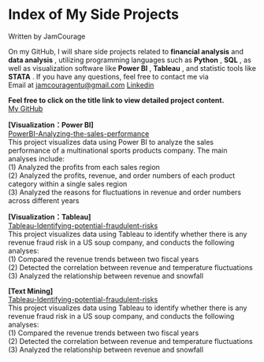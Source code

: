 # Index of My Side Projects

Written by JamCourage                  

On my GitHub, I will share side projects related to **financial analysis** and **data analysis** , utilizing programming languages such as **Python** , **SQL** , as well as visualization software like **Power BI** , **Tableau** , and statistic tools like **STATA** . If you have any questions, feel free to contact me via       
Email at jamcouragentu@gmail.com
[Linkedin](https://www.linkedin.com/in/jung-chen-james-tsai-a08a12197/)        

**Feel free to click on the title link to view detailed project content.**     
[My GitHub](https://github.com/JamCourage)           

**[Visualization：Power BI]**     
[PowerBI-Analyzing-the-sales-performance](https://github.com/JamCourage/PowerBI-Analyzing-the-sales-performance)         
	This project visualizes data using Power BI to analyze the sales performance of a multinational sports products company. The main analyses include:      
	(1) Analyzed the profits from each sales region         
	(2) Analyzed the profits, revenue, and order numbers of each product category within a single sales region       
	(3) Analyzed the reasons for fluctuations in revenue and order numbers across different years    

**[Visualization：Tableau]**     	
[Tableau-Identifying-potential-fraudulent-risks](https://github.com/JamCourage/Tableau-Identifying-potential-fraudulent-risks)         
	This project visualizes data using Tableau to identify whether there is any revenue fraud risk in a US soup company, and conducts the following analyses:      
	(1) Compared the revenue trends between two fiscal years         
	(2) Detected the correlation between revenue and temperature fluctuations       
	(3) Analyzed the relationship between revenue and snowfall           
	
**[Text Mining]**     	
[Tableau-Identifying-potential-fraudulent-risks](https://github.com/JamCourage/Tableau-Identifying-potential-fraudulent-risks)         
	This project visualizes data using Tableau to identify whether there is any revenue fraud risk in a US soup company, and conducts the following analyses:      
	(1) Compared the revenue trends between two fiscal years         
	(2) Detected the correlation between revenue and temperature fluctuations       
	(3) Analyzed the relationship between revenue and snowfall

	

